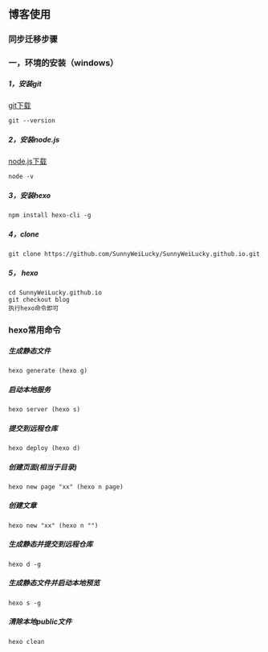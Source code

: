 ## 博客使用

### 同步迁移步骤

### 一，环境的安装（windows）

##### 1，安装git
[git下载](https://git-scm.com/downloads)
~~~
git --version
~~~
##### 2，安装node.js
[node.js下载](https://nodejs.org/zh-cn/)
~~~
node -v
~~~

##### 3，安装hexo
~~~
npm install hexo-cli -g
~~~
##### 4，clone
~~~
git clone https://github.com/SunnyWeiLucky/SunnyWeiLucky.github.io.git
~~~
##### 5， hexo
~~~
cd SunnyWeiLucky.github.io
git checkout blog
执行hexo命令即可
~~~



### hexo常用命令

##### 生成静态文件

~~~
hexo generate (hexo g)
~~~

##### 启动本地服务

~~~
hexo server (hexo s)
~~~

##### 提交到远程仓库

~~~
hexo deploy (hexo d)
~~~

##### 创建页面(相当于目录)

~~~
hexo new page "xx" (hexo n page)
~~~

##### 创建文章

~~~
hexo new "xx" (hexo n "")
~~~

##### 生成静态并提交到远程仓库

~~~
hexo d -g 
~~~

##### 生成静态文件并启动本地预览

~~~
hexo s -g
~~~

##### 清除本地public文件

~~~
hexo clean
~~~

